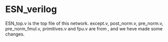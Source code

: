 # ESN_verilog
ESN_top.v is the top file of this network.
except.v, post_norm.v, pre_norm.v, pre_norm_fmul.v, primitives.v and fpu.v are from  , and we heve made some changes.
